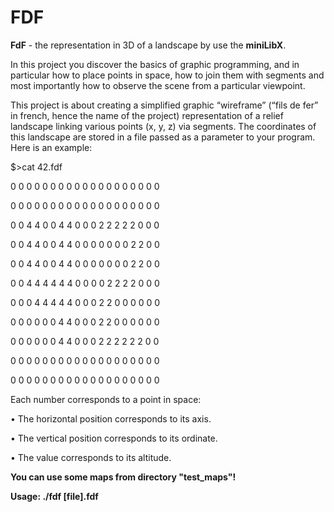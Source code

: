 # FDF


__FdF__ - the representation in 3D of a landscape by use the __miniLibX__.


In this project you discover the basics of graphic programming, and in particular how
to place points in space, how to join them with segments and most importantly how to
observe the scene from a particular viewpoint.


This project is about creating a simplified graphic “wireframe” (“fils de fer” in french,
hence the name of the project) representation of a relief landscape linking various points
(x, y, z) via segments. The coordinates of this landscape are stored in a file passed as
a parameter to your program. Here is an example:

$>cat 42.fdf

0 0 0 0 0 0 0 0 0 0 0 0 0 0 0 0 0 0 0

0 0 0 0 0 0 0 0 0 0 0 0 0 0 0 0 0 0 0

0 0 4 4 0 0 4 4 0 0 0 2 2 2 2 2 0 0 0

0 0 4 4 0 0 4 4 0 0 0 0 0 0 0 2 2 0 0

0 0 4 4 0 0 4 4 0 0 0 0 0 0 0 2 2 0 0

0 0 4 4 4 4 4 4 0 0 0 0 2 2 2 2 0 0 0

0 0 0 4 4 4 4 4 0 0 0 2 2 0 0 0 0 0 0

0 0 0 0 0 0 4 4 0 0 0 2 2 0 0 0 0 0 0

0 0 0 0 0 0 4 4 0 0 0 2 2 2 2 2 2 0 0

0 0 0 0 0 0 0 0 0 0 0 0 0 0 0 0 0 0 0

0 0 0 0 0 0 0 0 0 0 0 0 0 0 0 0 0 0 0



Each number corresponds to a point in space:

• The horizontal position corresponds to its axis.

• The vertical position corresponds to its ordinate.

• The value corresponds to its altitude.


__You can use some maps from directory "test_maps"!__

__Usage: ./fdf [file].fdf__
